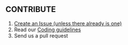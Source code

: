 ## CONTRIBUTE

1. [Create an Issue (unless there already is one)](https://github.com/GanstaZ/gzo/issues)
2. Read our [Coding guidelines](https://area51.phpbb.com/docs/dev/master/development/index.html)
3. Send us a pull request
